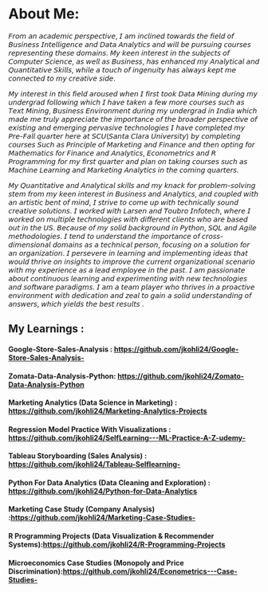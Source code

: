 # About Me:
 𝘍𝘳𝘰𝘮 𝘢𝘯 𝘢𝘤𝘢𝘥𝘦𝘮𝘪𝘤 𝘱𝘦𝘳𝘴𝘱𝘦𝘤𝘵𝘪𝘷𝘦, 𝘐 𝘢𝘮 𝘪𝘯𝘤𝘭𝘪𝘯𝘦𝘥 𝘵𝘰𝘸𝘢𝘳𝘥𝘴 𝘵𝘩𝘦 𝘧𝘪𝘦𝘭𝘥 𝘰𝘧 𝘉𝘶𝘴𝘪𝘯𝘦𝘴𝘴 𝘐𝘯𝘵𝘦𝘭𝘭𝘪𝘨𝘦𝘯𝘤𝘦 𝘢𝘯𝘥 𝘋𝘢𝘵𝘢 𝘈𝘯𝘢𝘭𝘺𝘵𝘪𝘤𝘴 𝘢𝘯𝘥 𝘸𝘪𝘭𝘭 𝘣𝘦 𝘱𝘶𝘳𝘴𝘶𝘪𝘯𝘨 𝘤𝘰𝘶𝘳𝘴𝘦𝘴 𝘳𝘦𝘱𝘳𝘦𝘴𝘦𝘯𝘵𝘪𝘯𝘨 𝘵𝘩𝘦𝘴𝘦 𝘥𝘰𝘮𝘢𝘪𝘯𝘴. 𝘔𝘺 𝘬𝘦𝘦𝘯 𝘪𝘯𝘵𝘦𝘳𝘦𝘴𝘵 𝘪𝘯 𝘵𝘩𝘦 𝘴𝘶𝘣𝘫𝘦𝘤𝘵𝘴 𝘰𝘧 𝘊𝘰𝘮𝘱𝘶𝘵𝘦𝘳 𝘚𝘤𝘪𝘦𝘯𝘤𝘦, 𝘢𝘴 𝘸𝘦𝘭𝘭 𝘢𝘴 𝘉𝘶𝘴𝘪𝘯𝘦𝘴𝘴, 𝘩𝘢𝘴 𝘦𝘯𝘩𝘢𝘯𝘤𝘦𝘥 𝘮𝘺 𝘈𝘯𝘢𝘭𝘺𝘵𝘪𝘤𝘢𝘭 𝘢𝘯𝘥 𝘘𝘶𝘢𝘯𝘵𝘪𝘵𝘢𝘵𝘪𝘷𝘦 𝘚𝘬𝘪𝘭𝘭𝘴, 𝘸𝘩𝘪𝘭𝘦 𝘢 𝘵𝘰𝘶𝘤𝘩 𝘰𝘧 𝘪𝘯𝘨𝘦𝘯𝘶𝘪𝘵𝘺 𝘩𝘢𝘴 𝘢𝘭𝘸𝘢𝘺𝘴 𝘬𝘦𝘱𝘵 𝘮𝘦 𝘤𝘰𝘯𝘯𝘦𝘤𝘵𝘦𝘥 𝘵𝘰 𝘮𝘺 𝘤𝘳𝘦𝘢𝘵𝘪𝘷𝘦 𝘴𝘪𝘥𝘦.  
 
𝘔𝘺 𝘪𝘯𝘵𝘦𝘳𝘦𝘴𝘵 𝘪𝘯 𝘵𝘩𝘪𝘴 𝘧𝘪𝘦𝘭𝘥 𝘢𝘳𝘰𝘶𝘴𝘦𝘥 𝘸𝘩𝘦𝘯 𝘐 𝘧𝘪𝘳𝘴𝘵 𝘵𝘰𝘰𝘬 𝘋𝘢𝘵𝘢 𝘔𝘪𝘯𝘪𝘯𝘨 𝘥𝘶𝘳𝘪𝘯𝘨 𝘮𝘺 𝘶𝘯𝘥𝘦𝘳𝘨𝘳𝘢𝘥 𝘧𝘰𝘭𝘭𝘰𝘸𝘪𝘯𝘨 𝘸𝘩𝘪𝘤𝘩 𝘐 𝘩𝘢𝘷𝘦 𝘵𝘢𝘬𝘦𝘯 𝘢 𝘧𝘦𝘸 𝘮𝘰𝘳𝘦 𝘤𝘰𝘶𝘳𝘴𝘦𝘴 𝘴𝘶𝘤𝘩 𝘢𝘴 𝘛𝘦𝘹𝘵 𝘔𝘪𝘯𝘪𝘯𝘨, 𝘉𝘶𝘴𝘪𝘯𝘦𝘴𝘴 𝘌𝘯𝘷𝘪𝘳𝘰𝘯𝘮𝘦𝘯𝘵 𝘥𝘶𝘳𝘪𝘯𝘨 𝘮𝘺 𝘶𝘯𝘥𝘦𝘳𝘨𝘳𝘢𝘥 𝘪𝘯 𝘐𝘯𝘥𝘪𝘢 𝘸𝘩𝘪𝘤𝘩 𝘮𝘢𝘥𝘦 𝘮𝘦 𝘵𝘳𝘶𝘭𝘺 𝘢𝘱𝘱𝘳𝘦𝘤𝘪𝘢𝘵𝘦 𝘵𝘩𝘦 𝘪𝘮𝘱𝘰𝘳𝘵𝘢𝘯𝘤𝘦 𝘰𝘧 𝘵𝘩𝘦 𝘣𝘳𝘰𝘢𝘥𝘦𝘳 𝘱𝘦𝘳𝘴𝘱𝘦𝘤𝘵𝘪𝘷𝘦 𝘰𝘧 𝘦𝘹𝘪𝘴𝘵𝘪𝘯𝘨 𝘢𝘯𝘥 𝘦𝘮𝘦𝘳𝘨𝘪𝘯𝘨 𝘱𝘦𝘳𝘷𝘢𝘴𝘪𝘷𝘦 𝘵𝘦𝘤𝘩𝘯𝘰𝘭𝘰𝘨𝘪𝘦𝘴 𝘐 𝘩𝘢𝘷𝘦 𝘤𝘰𝘮𝘱𝘭𝘦𝘵𝘦𝘥 𝘮𝘺 𝘗𝘳𝘦-𝘍𝘢𝘭𝘭 𝘲𝘶𝘢𝘳𝘵𝘦𝘳 𝘩𝘦𝘳𝘦 𝘢𝘵 𝘚𝘊𝘜(𝘚𝘢𝘯𝘵𝘢 𝘊𝘭𝘢𝘳𝘢 𝘜𝘯𝘪𝘷𝘦𝘳𝘴𝘪𝘵𝘺) 𝘣𝘺 𝘤𝘰𝘮𝘱𝘭𝘦𝘵𝘪𝘯𝘨 𝘤𝘰𝘶𝘳𝘴𝘦𝘴 𝘚𝘶𝘤𝘩 𝘢𝘴 𝘗𝘳𝘪𝘯𝘤𝘪𝘱𝘭𝘦 𝘰𝘧 𝘔𝘢𝘳𝘬𝘦𝘵𝘪𝘯𝘨 𝘢𝘯𝘥 𝘍𝘪𝘯𝘢𝘯𝘤𝘦 𝘢𝘯𝘥 𝘵𝘩𝘦𝘯 𝘰𝘱𝘵𝘪𝘯𝘨 𝘧𝘰𝘳 𝘔𝘢𝘵𝘩𝘦𝘮𝘢𝘵𝘪𝘤𝘴 𝘧𝘰𝘳 𝘍𝘪𝘯𝘢𝘯𝘤𝘦 𝘢𝘯𝘥 𝘈𝘯𝘢𝘭𝘺𝘵𝘪𝘤𝘴, 𝘌𝘤𝘰𝘯𝘰𝘮𝘦𝘵𝘳𝘪𝘤𝘴 𝘢𝘯𝘥 𝘙 𝘗𝘳𝘰𝘨𝘳𝘢𝘮𝘮𝘪𝘯𝘨 𝘧𝘰𝘳 𝘮𝘺 𝘧𝘪𝘳𝘴𝘵 𝘲𝘶𝘢𝘳𝘵𝘦𝘳 𝘢𝘯𝘥 𝘱𝘭𝘢𝘯 𝘰𝘯 𝘵𝘢𝘬𝘪𝘯𝘨 𝘤𝘰𝘶𝘳𝘴𝘦𝘴 𝘴𝘶𝘤𝘩 𝘢𝘴 𝘔𝘢𝘤𝘩𝘪𝘯𝘦 𝘓𝘦𝘢𝘳𝘯𝘪𝘯𝘨  𝘢𝘯𝘥 𝘔𝘢𝘳𝘬𝘦𝘵𝘪𝘯𝘨 𝘈𝘯𝘢𝘭𝘺𝘵𝘪𝘤𝘴 𝘪𝘯 𝘵𝘩𝘦 𝘤𝘰𝘮𝘪𝘯𝘨 𝘲𝘶𝘢𝘳𝘵𝘦𝘳𝘴.

𝘔𝘺 𝘘𝘶𝘢𝘯𝘵𝘪𝘵𝘢𝘵𝘪𝘷𝘦 𝘢𝘯𝘥 𝘈𝘯𝘢𝘭𝘺𝘵𝘪𝘤𝘢𝘭 𝘴𝘬𝘪𝘭𝘭𝘴 𝘢𝘯𝘥 𝘮𝘺 𝘬𝘯𝘢𝘤𝘬 𝘧𝘰𝘳 𝘱𝘳𝘰𝘣𝘭𝘦𝘮-𝘴𝘰𝘭𝘷𝘪𝘯𝘨 𝘴𝘵𝘦𝘮 𝘧𝘳𝘰𝘮 𝘮𝘺 𝘬𝘦𝘦𝘯 𝘪𝘯𝘵𝘦𝘳𝘦𝘴𝘵 𝘪𝘯 𝘉𝘶𝘴𝘪𝘯𝘦𝘴𝘴 𝘢𝘯𝘥 𝘈𝘯𝘢𝘭𝘺𝘵𝘪𝘤𝘴, 𝘢𝘯𝘥 𝘤𝘰𝘶𝘱𝘭𝘦𝘥 𝘸𝘪𝘵𝘩 𝘢𝘯 𝘢𝘳𝘵𝘪𝘴𝘵𝘪𝘤 𝘣𝘦𝘯𝘵 𝘰𝘧 𝘮𝘪𝘯𝘥, 𝘐 𝘴𝘵𝘳𝘪𝘷𝘦 𝘵𝘰 𝘤𝘰𝘮𝘦 𝘶𝘱 𝘸𝘪𝘵𝘩 𝘵𝘦𝘤𝘩𝘯𝘪𝘤𝘢𝘭𝘭𝘺 𝘴𝘰𝘶𝘯𝘥 𝘤𝘳𝘦𝘢𝘵𝘪𝘷𝘦 𝘴𝘰𝘭𝘶𝘵𝘪𝘰𝘯𝘴. 𝘐 𝘸𝘰𝘳𝘬𝘦𝘥 𝘸𝘪𝘵𝘩 𝘓𝘢𝘳𝘴𝘦𝘯 𝘢𝘯𝘥 𝘛𝘰𝘶𝘣𝘳𝘰 𝘐𝘯𝘧𝘰𝘵𝘦𝘤𝘩, 𝘸𝘩𝘦𝘳𝘦 𝘐 𝘸𝘰𝘳𝘬𝘦𝘥 𝘰𝘯 𝘮𝘶𝘭𝘵𝘪𝘱𝘭𝘦 𝘵𝘦𝘤𝘩𝘯𝘰𝘭𝘰𝘨𝘪𝘦𝘴 𝘸𝘪𝘵𝘩 𝘥𝘪𝘧𝘧𝘦𝘳𝘦𝘯𝘵 𝘤𝘭𝘪𝘦𝘯𝘵𝘴 𝘸𝘩𝘰 𝘢𝘳𝘦 𝘣𝘢𝘴𝘦𝘥 𝘰𝘶𝘵 𝘪𝘯 𝘵𝘩𝘦 𝘜𝘚. 𝘉𝘦𝘤𝘢𝘶𝘴𝘦 𝘰𝘧 𝘮𝘺 𝘴𝘰𝘭𝘪𝘥 𝘣𝘢𝘤𝘬𝘨𝘳𝘰𝘶𝘯𝘥 𝘪𝘯 𝘗𝘺𝘵𝘩𝘰𝘯, 𝘚𝘘𝘓 𝘢𝘯𝘥  𝘈𝘨𝘪𝘭𝘦 𝘮𝘦𝘵𝘩𝘰𝘥𝘰𝘭𝘰𝘨𝘪𝘦𝘴. 𝘐 𝘵𝘦𝘯𝘥 𝘵𝘰 𝘶𝘯𝘥𝘦𝘳𝘴𝘵𝘢𝘯𝘥 𝘵𝘩𝘦 𝘪𝘮𝘱𝘰𝘳𝘵𝘢𝘯𝘤𝘦 𝘰𝘧 𝘤𝘳𝘰𝘴𝘴-𝘥𝘪𝘮𝘦𝘯𝘴𝘪𝘰𝘯𝘢𝘭 𝘥𝘰𝘮𝘢𝘪𝘯𝘴 𝘢𝘴 𝘢 𝘵𝘦𝘤𝘩𝘯𝘪𝘤𝘢𝘭 𝘱𝘦𝘳𝘴𝘰𝘯, 𝘧𝘰𝘤𝘶𝘴𝘪𝘯𝘨 𝘰𝘯 𝘢 𝘴𝘰𝘭𝘶𝘵𝘪𝘰𝘯 𝘧𝘰𝘳 𝘢𝘯 𝘰𝘳𝘨𝘢𝘯𝘪𝘻𝘢𝘵𝘪𝘰𝘯. 𝘐 𝘱𝘦𝘳𝘴𝘦𝘷𝘦𝘳𝘦 𝘪𝘯 𝘭𝘦𝘢𝘳𝘯𝘪𝘯𝘨 𝘢𝘯𝘥 𝘪𝘮𝘱𝘭𝘦𝘮𝘦𝘯𝘵𝘪𝘯𝘨 𝘪𝘥𝘦𝘢𝘴 𝘵𝘩𝘢𝘵 𝘸𝘰𝘶𝘭𝘥 𝘵𝘩𝘳𝘪𝘷𝘦 𝘰𝘯 𝘪𝘯𝘴𝘪𝘨𝘩𝘵𝘴 𝘵𝘰 𝘪𝘮𝘱𝘳𝘰𝘷𝘦 𝘵𝘩𝘦 𝘤𝘶𝘳𝘳𝘦𝘯𝘵 𝘰𝘳𝘨𝘢𝘯𝘪𝘻𝘢𝘵𝘪𝘰𝘯𝘢𝘭 𝘴𝘤𝘦𝘯𝘢𝘳𝘪𝘰 𝘸𝘪𝘵𝘩 𝘮𝘺 𝘦𝘹𝘱𝘦𝘳𝘪𝘦𝘯𝘤𝘦 𝘢𝘴 𝘢 𝘭𝘦𝘢𝘥 𝘦𝘮𝘱𝘭𝘰𝘺𝘦𝘦 𝘪𝘯 𝘵𝘩𝘦 𝘱𝘢𝘴𝘵. 𝘐 𝘢𝘮 𝘱𝘢𝘴𝘴𝘪𝘰𝘯𝘢𝘵𝘦 𝘢𝘣𝘰𝘶𝘵 𝘤𝘰𝘯𝘵𝘪𝘯𝘶𝘰𝘶𝘴 𝘭𝘦𝘢𝘳𝘯𝘪𝘯𝘨 𝘢𝘯𝘥 𝘦𝘹𝘱𝘦𝘳𝘪𝘮𝘦𝘯𝘵𝘪𝘯𝘨 𝘸𝘪𝘵𝘩 𝘯𝘦𝘸 𝘵𝘦𝘤𝘩𝘯𝘰𝘭𝘰𝘨𝘪𝘦𝘴 𝘢𝘯𝘥 𝘴𝘰𝘧𝘵𝘸𝘢𝘳𝘦 𝘱𝘢𝘳𝘢𝘥𝘪𝘨𝘮𝘴. 𝘐 𝘢𝘮 𝘢 𝘵𝘦𝘢𝘮 𝘱𝘭𝘢𝘺𝘦𝘳 𝘸𝘩𝘰 𝘵𝘩𝘳𝘪𝘷𝘦𝘴 𝘪𝘯 𝘢 𝘱𝘳𝘰𝘢𝘤𝘵𝘪𝘷𝘦 𝘦𝘯𝘷𝘪𝘳𝘰𝘯𝘮𝘦𝘯𝘵 𝘸𝘪𝘵𝘩 𝘥𝘦𝘥𝘪𝘤𝘢𝘵𝘪𝘰𝘯 𝘢𝘯𝘥 𝘻𝘦𝘢𝘭 𝘵𝘰 𝘨𝘢𝘪𝘯 𝘢 𝘴𝘰𝘭𝘪𝘥 𝘶𝘯𝘥𝘦𝘳𝘴𝘵𝘢𝘯𝘥𝘪𝘯𝘨 𝘰𝘧 𝘢𝘯𝘴𝘸𝘦𝘳𝘴, 𝘸𝘩𝘪𝘤𝘩 𝘺𝘪𝘦𝘭𝘥𝘴 𝘵𝘩𝘦 𝘣𝘦𝘴𝘵 𝘳𝘦𝘴𝘶𝘭𝘵𝘴 .


## My Learnings : 
#### Google-Store-Sales-Analysis : https://github.com/jkohli24/Google-Store-Sales-Analysis- 
#### Zomata-Data-Analysis-Python: https://github.com/jkohli24/Zomato-Data-Analysis-Python
#### Marketing Analytics (Data Science in Marketing) : https://github.com/jkohli24/Marketing-Analytics-Projects
#### Regression Model Practice With Visualizations :  https://github.com/jkohli24/SelfLearning---ML-Practice-A-Z-udemy-
#### Tableau Storyboarding (Sales Analysis) : https://github.com/jkohli24/Tableau-Selflearning-  
#### Python For Data Analytics (Data Cleaning and Exploration) : https://github.com/jkohli24/Python-for-Data-Analytics
#### Marketing Case Study (Company Analysis) :https://github.com/jkohli24/Marketing-Case-Studies-
#### R Programming Projects (Data Visualization & Recommender Systems):https://github.com/jkohli24/R-Programming-Projects
#### Microeconomics Case Studies (Monopoly and Price Discrimination):https://github.com/jkohli24/Econometrics---Case-Studies-
